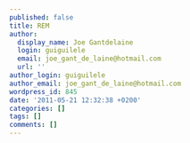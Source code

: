 ```yaml
---
published: false
title: REM
author:
  display_name: Joe Gantdelaine
  login: guiguilele
  email: joe_gant_de_laine@hotmail.com
  url: ''
author_login: guiguilele
author_email: joe_gant_de_laine@hotmail.com
wordpress_id: 845
date: '2011-05-21 12:32:38 +0200'
categories: []
tags: []
comments: []
---
```


